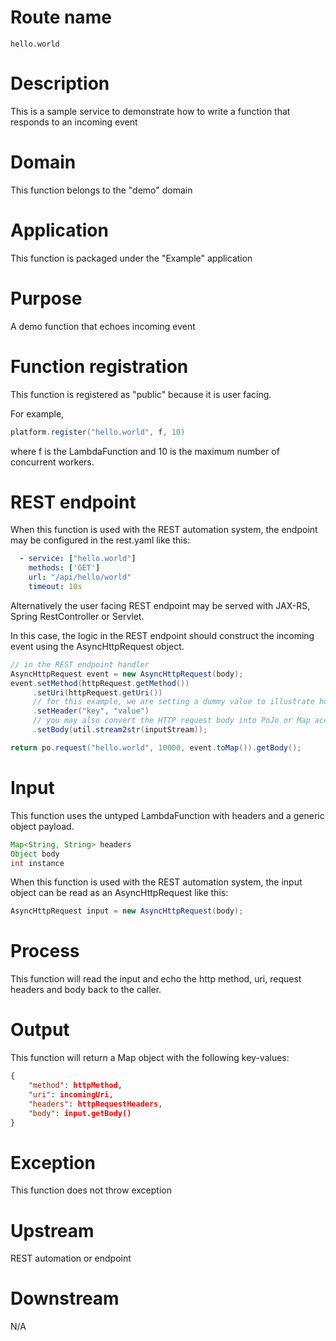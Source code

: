 # Route name

`hello.world`

# Description

This is a sample service to demonstrate how to write a function that responds to an incoming event

# Domain

This function belongs to the "demo" domain

# Application

This function is packaged under the "Example" application

# Purpose

A demo function that echoes incoming event

# Function registration

This function is registered as "public" because it is user facing.

For example,

```java
platform.register("hello.world", f, 10)
```
where f is the LambdaFunction and 10 is the maximum number of concurrent workers.

# REST endpoint

When this function is used with the REST automation system, the endpoint may be configured in the rest.yaml like this:

```yaml
  - service: ["hello.world"]
    methods: ['GET']
    url: "/api/hello/world"
    timeout: 10s
```

Alternatively the user facing REST endpoint may be served with JAX-RS, Spring RestController or Servlet.

In this case, the logic in the REST endpoint should construct the incoming event using the AsyncHttpRequest object.

```java
// in the REST endpoint handler
AsyncHttpRequest event = new AsyncHttpRequest(body);
event.setMethod(httpRequest.getMethod())
     .setUri(httpRequest.getUri())
     // for this example, we are setting a dummy value to illustrate how to send header as a parameter
     .setHeader("key", "value")
     // you may also convert the HTTP request body into PoJo or Map according to API contract
     .setBody(util.stream2str(inputStream));

return po.request("hello.world", 10000, event.toMap()).getBody();
```

# Input

This function uses the untyped LambdaFunction with headers and a generic object payload.

```java
Map<String, String> headers
Object body
int instance
```

When this function is used with the REST automation system, the input object can be read as an AsyncHttpRequest like this:

```java
AsyncHttpRequest input = new AsyncHttpRequest(body);
```

# Process

This function will read the input and echo the http method, uri, request headers and body back to the caller.

# Output

This function will return a Map object with the following key-values:

```json
{
    "method": httpMethod,
    "uri": incomingUri,
    "headers": httpRequestHeaders,
    "body": input.getBody()
}
```

# Exception

This function does not throw exception

# Upstream

REST automation or endpoint

# Downstream

N/A
